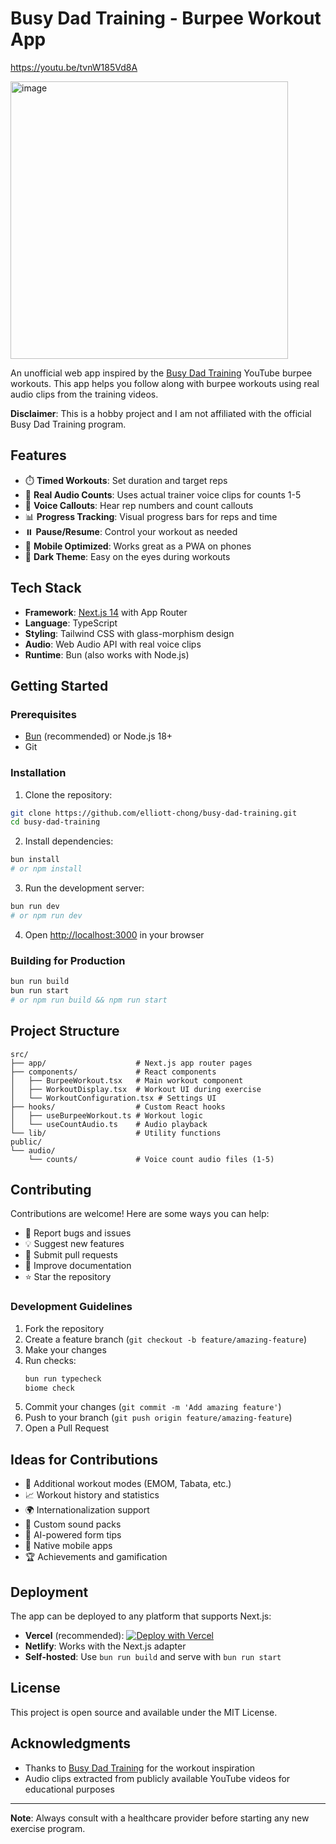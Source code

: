 
# Busy Dad Training - Burpee Workout App

https://youtu.be/tvnW185Vd8A

<img width="444" alt="image" src="https://github.com/user-attachments/assets/136003df-82b8-446f-9679-ae03ad885929" />

An unofficial web app inspired by the [Busy Dad Training](https://busydadtraining.com/) YouTube burpee workouts. This app helps you follow along with burpee workouts using real audio clips from the training videos.

**Disclaimer**: This is a hobby project and I am not affiliated with the official Busy Dad Training program.

## Features

- ⏱️ **Timed Workouts**: Set duration and target reps
- 🎤 **Real Audio Counts**: Uses actual trainer voice clips for counts 1-5
- 📢 **Voice Callouts**: Hear rep numbers and count callouts
- 📊 **Progress Tracking**: Visual progress bars for reps and time
- ⏸️ **Pause/Resume**: Control your workout as needed
- 📱 **Mobile Optimized**: Works great as a PWA on phones
- 🌙 **Dark Theme**: Easy on the eyes during workouts

## Tech Stack

- **Framework**: [Next.js 14](https://nextjs.org) with App Router
- **Language**: TypeScript
- **Styling**: Tailwind CSS with glass-morphism design
- **Audio**: Web Audio API with real voice clips
- **Runtime**: Bun (also works with Node.js)

## Getting Started

### Prerequisites

- [Bun](https://bun.sh) (recommended) or Node.js 18+
- Git

### Installation

1. Clone the repository:
```bash
git clone https://github.com/elliott-chong/busy-dad-training.git
cd busy-dad-training
```

2. Install dependencies:
```bash
bun install
# or npm install
```

3. Run the development server:
```bash
bun run dev
# or npm run dev
```

4. Open [http://localhost:3000](http://localhost:3000) in your browser

### Building for Production

```bash
bun run build
bun run start
# or npm run build && npm run start
```

## Project Structure

```
src/
├── app/                    # Next.js app router pages
├── components/             # React components
│   ├── BurpeeWorkout.tsx   # Main workout component
│   ├── WorkoutDisplay.tsx  # Workout UI during exercise
│   └── WorkoutConfiguration.tsx # Settings UI
├── hooks/                  # Custom React hooks
│   ├── useBurpeeWorkout.ts # Workout logic
│   └── useCountAudio.ts    # Audio playback
└── lib/                    # Utility functions
public/
└── audio/
    └── counts/             # Voice count audio files (1-5)
```

## Contributing

Contributions are welcome! Here are some ways you can help:

- 🐛 Report bugs and issues
- 💡 Suggest new features
- 🔧 Submit pull requests
- 📝 Improve documentation
- ⭐ Star the repository

### Development Guidelines

1. Fork the repository
2. Create a feature branch (`git checkout -b feature/amazing-feature`)
3. Make your changes
4. Run checks:
   ```bash
   bun run typecheck
   biome check
   ```
5. Commit your changes (`git commit -m 'Add amazing feature'`)
6. Push to your branch (`git push origin feature/amazing-feature`)
7. Open a Pull Request

## Ideas for Contributions

- 🎨 Additional workout modes (EMOM, Tabata, etc.)
- 📈 Workout history and statistics
- 🌍 Internationalization support
- 🎵 Custom sound packs
- 🤖 AI-powered form tips
- 📲 Native mobile apps
- 🏆 Achievements and gamification

## Deployment

The app can be deployed to any platform that supports Next.js:

- **Vercel** (recommended): [![Deploy with Vercel](https://vercel.com/button)](https://vercel.com/new/clone?repository-url=https://github.com/elliott-chong/busy-dad-training)
- **Netlify**: Works with the Next.js adapter
- **Self-hosted**: Use `bun run build` and serve with `bun run start`

## License

This project is open source and available under the MIT License.

## Acknowledgments

- Thanks to [Busy Dad Training](https://busydadtraining.com/) for the workout inspiration
- Audio clips extracted from publicly available YouTube videos for educational purposes

---

**Note**: Always consult with a healthcare provider before starting any new exercise program.
